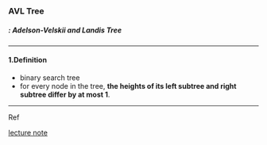 ### AVL Tree
##### : Adelson-Velskii and Landis Tree
---


#### 1.Definition
- binary search tree
- for every node in the tree, **the heights of its left subtree and right subtree differ by at most 1**. 



----
Ref

[lecture note]([https://github.com/janghoikoo/blog](https://github.com/janghoikoo/blog)/data-structure/avltree/avltree.pdf)



